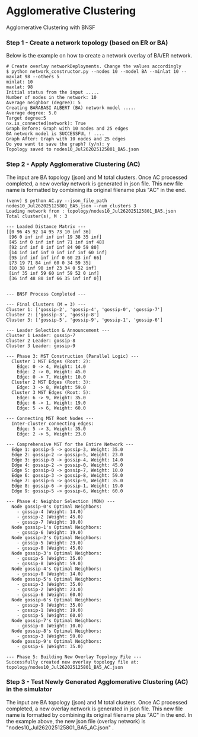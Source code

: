 # Agglomerative Clustering
Agglomerative Clustering with BNSF

### Step 1 - Create a network topology (based on ER or BA)
Below is the example on how to create a network overlay of BA/ER network.

```shell
# Create overlay networkDeployments. Change the values accordingly
$ python network_constructor.py --nodes 10 --model BA --minlat 10 --maxlat 98 --others 5
minlat: 10
maxlat: 98
Initial status from the input .....
Number of nodes in the network: 10
Average neighbor (degree): 5
Creating BARABASI ALBERT (BA) network model .....
Average degree: 5.0
Target degree:5
nx.is_connected(network): True
Graph Before: Graph with 10 nodes and 25 edges
BA network model is SUCCESSFUL ! ....
Graph After: Graph with 10 nodes and 25 edges
Do you want to save the graph? (y/n): y 
Topology saved to nodes10_Jul262025125801_BA5.json

```

### Step 2 - Apply Agglomerative Clustering (AC)
The input are BA topology (json) and M total clusters. Once AC processed completed, a new overlay network
is generated in json file. This new file name is formatted by combining its original filename plus "AC"
in the end.
```shell
(venv) $ python AC.py --json_file_path nodes10_Jul262025125801_BA5.json --num_clusters 3
Loading network from : topology/nodes10_Jul262025125801_BA5.json
Total cluster(s), M : 3

--- Loaded Distance Matrix ---
[[0 96 45 92 14 95 73 10 inf 36]
 [96 0 inf inf inf inf 19 38 35 inf]
 [45 inf 0 inf inf inf 71 inf inf 48]
 [92 inf inf 0 inf inf 84 90 59 80]
 [14 inf inf inf 0 inf inf inf 60 inf]
 [95 inf inf inf inf 0 60 23 inf 66]
 [73 19 71 84 inf 60 0 34 59 35]
 [10 38 inf 90 inf 23 34 0 52 inf]
 [inf 35 inf 59 60 inf 59 52 0 inf]
 [36 inf 48 80 inf 66 35 inf inf 0]]


--- BNSF Process Completed ---

--- Final Clusters (M = 3) ---
Cluster 1: ['gossip-2', 'gossip-4', 'gossip-0', 'gossip-7']
Cluster 2: ['gossip-3', 'gossip-8']
Cluster 3: ['gossip-5', 'gossip-9', 'gossip-1', 'gossip-6']

--- Leader Selection & Announcement ---
Cluster 1 Leader: gossip-7
Cluster 2 Leader: gossip-8
Cluster 3 Leader: gossip-9

--- Phase 3: MST Construction (Parallel Logic) ---
  Cluster 1 MST Edges (Root: 2):
    Edge: 0 -> 4, Weight: 14.0
    Edge: 2 -> 0, Weight: 45.0
    Edge: 0 -> 7, Weight: 10.0
  Cluster 2 MST Edges (Root: 3):
    Edge: 3 -> 8, Weight: 59.0
  Cluster 3 MST Edges (Root: 5):
    Edge: 6 -> 9, Weight: 35.0
    Edge: 6 -> 1, Weight: 19.0
    Edge: 5 -> 6, Weight: 60.0

--- Connecting MST Root Nodes ---
  Inter-cluster connecting edges:
    Edge: 5 -> 3, Weight: 35.0
    Edge: 2 -> 5, Weight: 23.0

--- Comprehensive MST for the Entire Network ---
  Edge 1: gossip-5 -> gossip-3, Weight: 35.0
  Edge 2: gossip-2 -> gossip-5, Weight: 23.0
  Edge 3: gossip-0 -> gossip-4, Weight: 14.0
  Edge 4: gossip-2 -> gossip-0, Weight: 45.0
  Edge 5: gossip-0 -> gossip-7, Weight: 10.0
  Edge 6: gossip-3 -> gossip-8, Weight: 59.0
  Edge 7: gossip-6 -> gossip-9, Weight: 35.0
  Edge 8: gossip-6 -> gossip-1, Weight: 19.0
  Edge 9: gossip-5 -> gossip-6, Weight: 60.0

--- Phase 4: Neighbor Selection (MON) ---
  Node gossip-0's Optimal Neighbors:
    - gossip-4 (Weight: 14.0)
    - gossip-2 (Weight: 45.0)
    - gossip-7 (Weight: 10.0)
  Node gossip-1's Optimal Neighbors:
    - gossip-6 (Weight: 19.0)
  Node gossip-2's Optimal Neighbors:
    - gossip-5 (Weight: 23.0)
    - gossip-0 (Weight: 45.0)
  Node gossip-3's Optimal Neighbors:
    - gossip-5 (Weight: 35.0)
    - gossip-8 (Weight: 59.0)
  Node gossip-4's Optimal Neighbors:
    - gossip-0 (Weight: 14.0)
  Node gossip-5's Optimal Neighbors:
    - gossip-3 (Weight: 35.0)
    - gossip-2 (Weight: 23.0)
    - gossip-6 (Weight: 60.0)
  Node gossip-6's Optimal Neighbors:
    - gossip-9 (Weight: 35.0)
    - gossip-1 (Weight: 19.0)
    - gossip-5 (Weight: 60.0)
  Node gossip-7's Optimal Neighbors:
    - gossip-0 (Weight: 10.0)
  Node gossip-8's Optimal Neighbors:
    - gossip-3 (Weight: 59.0)
  Node gossip-9's Optimal Neighbors:
    - gossip-6 (Weight: 35.0)

--- Phase 5: Building New Overlay Topology File ---
Successfully created new overlay topology file at: topology/nodes10_Jul262025125801_BA5_AC.json

```

### Step 3 - Test Newly Generated Agglomerative Clustering (AC) in the simulator
The input are BA topology (json) and M total clusters. Once AC processed completed, a new overlay network
is generated in json file. This new file name is formatted by combining its original filename plus "AC"
in the end. In the example above, the new json file (overlay network) is "nodes10_Jul262025125801_BA5_AC.json" .
```shell